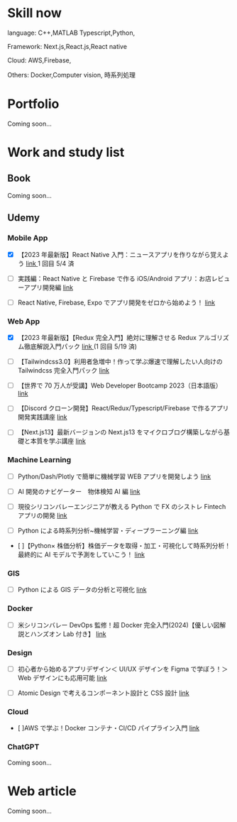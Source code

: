 # Skill now

language:
C++,MATLAB
Typescript,Python,

Framework:
Next.js,React.js,React native

Cloud:
AWS,Firebase,

Others:
Docker,Computer vision, 時系列処理

# Portfolio

Coming soon...

# Work and study list

## Book

Coming soon...

## Udemy

### Mobile App

- [x] 【2023 年最新版】React Native 入門：ニュースアプリを作りながら覚えよう
      [ link ](https://www.udemy.com/course/react-native-first-step/)
      1 回目 5/4 済
- [ ] 実践編：React Native と Firebase で作る iOS/Android アプリ：お店レビューアプリ開発編
      [ link ](https://www.udemy.com/course/react-native-firebase/?couponCode=JPLETSLEARNNOW)

- [ ] React Native, Firebase, Expo でアプリ開発をゼロから始めよう！
      [ link ](https://www.udemy.com/course/react-native-ios-android/?couponCode=JPLETSLEARNNOW)

### Web App

- [x] 【2023 年最新版】【Redux 完全入門】絶対に理解させる Redux アルゴリズム徹底解説入門パック
      [ link ](https://www.udemy.com/course/react-native-first-step/)
       (1 回目 5/19 済)

- [ ] 【Tailwindcss3.0】利用者急増中！作って学ぶ爆速で理解したい人向けの Tailwindcss 完全入門パック
      [ link ](https://www.udemy.com/course/tailwindcss-for-beginner/?couponCode=JPLETSLEARNNOW)

- [ ] 【世界で 70 万人が受講】Web Developer Bootcamp 2023（日本語版）
      [ link ](https://www.udemy.com/course/the-web-developer-bootcamp-2021-japan/?couponCode=JPLETSLEARNNOW)

- [ ] 【Discord クローン開発】React/Redux/Typescript/Firebase で作るアプリ開発実践講座
      [ link ](https://www.udemy.com/course/discord-clone-udemy/?couponCode=JPLETSLEARNNOW)

- [ ] 【Next.js13】最新バージョンの Next.js13 をマイクロブログ構築しながら基礎と本質を学ぶ講座
      [ link ](https://www.udemy.com/course/nextjs13_learning_with_microblog/?couponCode=JPLETSLEARNNOW)

### Machine Learning

- [ ] Python/Dash/Plotly で簡単に機械学習 WEB アプリを開発しよう
      [ link ](https://www.udemy.com/course/python-dash-plotly/?couponCode=JPLETSLEARNNOW)

- [ ] AI 開発のナビゲーター　物体検知 AI 編
      [ link ](https://www.udemy.com/course/tetsumag-objectdetection/)

- [ ] 現役シリコンバレーエンジニアが教える Python で FX のシストレ Fintech アプリの開発
      [ link ](https://www.udemy.com/course/pythonfx/?couponCode=JPLETSLEARNNOW)

- [ ] Python による時系列分析~機械学習・ディープラーニング編
      [ link ](https://www.udemy.com/course/python-time-series2/?couponCode=JPLETSLEARNNOW)

- [ ]【Python× 株価分析】株価データを取得・加工・可視化して時系列分析！最終的に AI モデルで予測をしていこう！
  [ link ](https://www.udemy.com/course/python-stock/?couponCode=JPLETSLEARNNOW)

### GIS

- [ ] Python による GIS データの分析と可視化
      [ link ](https://www.udemy.com/course/python_gis/?couponCode=JPLETSLEARNNOW)

### Docker

- [ ] 米シリコンバレー DevOps 監修！超 Docker 完全入門(2024)【優しい図解説とハンズオン Lab 付き】
      [ link ](https://www.udemy.com/course/linux-docker-compose-dockerfile-kanzennyumon/)

### Design

- [ ] 初心者から始めるアプリデザイン＜ UI/UX デザインを Figma で学ぼう！＞ Web デザインにも応用可能
      [ link ](https://www.udemy.com/course/figma-app-design/?couponCode=JPLETSLEARNNOW)

- [ ] Atomic Design で考えるコンポーネント設計と CSS 設計
      [ link ](https://www.udemy.com/course/atomic-design-css/?couponCode=JPLETSLEARNNOW)

### Cloud

- [ ]AWS で学ぶ！Docker コンテナ・CI/CD パイプライン入門
  [ link ](https://www.udemy.com/course/dockercicd/?couponCode=JPLETSLEARNNOW)

### ChatGPT

Coming soon...

# Web article

Coming soon...

